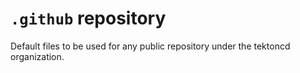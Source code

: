 # `.github` repository
  
Default files to be used for any public repository under the tektoncd organization.
  